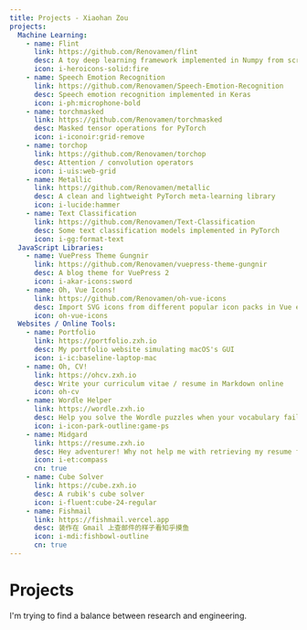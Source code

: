 ```yaml
---
title: Projects - Xiaohan Zou
projects:
  Machine Learning:
    - name: Flint
      link: https://github.com/Renovamen/flint
      desc: A toy deep learning framework implemented in Numpy from scratch
      icon: i-heroicons-solid:fire
    - name: Speech Emotion Recognition
      link: https://github.com/Renovamen/Speech-Emotion-Recognition
      desc: Speech emotion recognition implemented in Keras
      icon: i-ph:microphone-bold
    - name: torchmasked
      link: https://github.com/Renovamen/torchmasked
      desc: Masked tensor operations for PyTorch
      icon: i-iconoir:grid-remove
    - name: torchop
      link: https://github.com/Renovamen/torchop
      desc: Attention / convolution operators
      icon: i-uis:web-grid
    - name: Metallic
      link: https://github.com/Renovamen/metallic
      desc: A clean and lightweight PyTorch meta-learning library
      icon: i-lucide:hammer
    - name: Text Classification
      link: https://github.com/Renovamen/Text-Classification
      desc: Some text classification models implemented in PyTorch
      icon: i-gg:format-text
  JavaScript Libraries:
    - name: VuePress Theme Gungnir
      link: https://github.com/Renovamen/vuepress-theme-gungnir
      desc: A blog theme for VuePress 2
      icon: i-akar-icons:sword
    - name: Oh, Vue Icons!
      link: https://github.com/Renovamen/oh-vue-icons
      desc: Import SVG icons from different popular icon packs in Vue easily
      icon: oh-vue-icons
  Websites / Online Tools:
    - name: Portfolio
      link: https://portfolio.zxh.io
      desc: My portfolio website simulating macOS's GUI
      icon: i-ic:baseline-laptop-mac
    - name: Oh, CV!
      link: https://ohcv.zxh.io
      desc: Write your curriculum vitae / resume in Markdown online
      icon: oh-cv
    - name: Wordle Helper
      link: https://wordle.zxh.io
      desc: Help you solve the Wordle puzzles when your vocabulary fails you
      icon: i-icon-park-outline:game-ps
    - name: Midgard
      link: https://resume.zxh.io
      desc: Hey adventurer! Why not help me with retrieving my resume fragments back!
      icon: i-et:compass
      cn: true
    - name: Cube Solver
      link: https://cube.zxh.io
      desc: A rubik's cube solver
      icon: i-fluent:cube-24-regular
    - name: Fishmail
      link: https://fishmail.vercel.app
      desc: 装作在 Gmail 上查邮件的样子看知乎摸鱼
      icon: i-mdi:fishbowl-outline
      cn: true
---
```


# Projects

I'm trying to find a balance between research and engineering.

<ProjectList :projects="frontmatter.projects"/>
